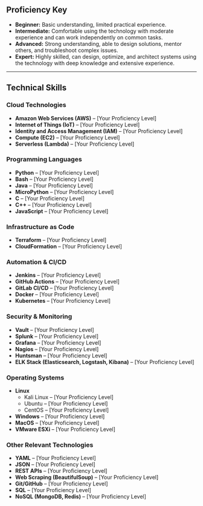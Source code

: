 ## **Proficiency Key**
- **Beginner:** Basic understanding, limited practical experience.
- **Intermediate:** Comfortable using the technology with moderate experience and can work independently on common tasks.
- **Advanced:** Strong understanding, able to design solutions, mentor others, and troubleshoot complex issues.
- **Expert:** Highly skilled, can design, optimize, and architect systems using the technology with deep knowledge and extensive experience.

---

## **Technical Skills**

### **Cloud Technologies**
- **Amazon Web Services (AWS)** – [Your Proficiency Level]
- **Internet of Things (IoT)** – [Your Proficiency Level]
- **Identity and Access Management (IAM)** – [Your Proficiency Level]
- **Compute (EC2)** – [Your Proficiency Level]
- **Serverless (Lambda)** – [Your Proficiency Level]

### **Programming Languages**
- **Python** – [Your Proficiency Level]
- **Bash** – [Your Proficiency Level]
- **Java** – [Your Proficiency Level]
- **MicroPython** – [Your Proficiency Level]
- **C** – [Your Proficiency Level]
- **C++** – [Your Proficiency Level]
- **JavaScript** – [Your Proficiency Level]

### **Infrastructure as Code**
- **Terraform** – [Your Proficiency Level]
- **CloudFormation** – [Your Proficiency Level]

### **Automation & CI/CD**
- **Jenkins** – [Your Proficiency Level]
- **GitHub Actions** – [Your Proficiency Level]
- **GitLab CI/CD** – [Your Proficiency Level]
- **Docker** – [Your Proficiency Level]
- **Kubernetes** – [Your Proficiency Level]

### **Security & Monitoring**
- **Vault** – [Your Proficiency Level]
- **Splunk** – [Your Proficiency Level]
- **Grafana** – [Your Proficiency Level]
- **Nagios** – [Your Proficiency Level]
- **Huntsman** – [Your Proficiency Level]
- **ELK Stack (Elasticsearch, Logstash, Kibana)** – [Your Proficiency Level]

### **Operating Systems**
- **Linux**  
  - Kali Linux – [Your Proficiency Level]  
  - Ubuntu – [Your Proficiency Level]  
  - CentOS – [Your Proficiency Level]  
- **Windows** – [Your Proficiency Level]
- **MacOS** – [Your Proficiency Level]
- **VMware ESXi** – [Your Proficiency Level]

### **Other Relevant Technologies**
- **YAML** – [Your Proficiency Level]
- **JSON** – [Your Proficiency Level]
- **REST APIs** – [Your Proficiency Level]
- **Web Scraping (BeautifulSoup)** – [Your Proficiency Level]
- **Git/GitHub** – [Your Proficiency Level]
- **SQL** – [Your Proficiency Level]
- **NoSQL (MongoDB, Redis)** – [Your Proficiency Level]
